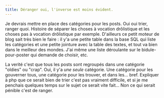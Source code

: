 ```yaml
---
title: Déranger oui, l'inverse est moins évident.
---
```


Je devrais mettre en place des catégories pour les posts. Oui oui trier,
ranger quoi. Histoire de séparer les choses à vocation drôlistique et les
choses pas à vocation drôlistique par exemple. D'ailleurs ce petit moteur de
blog sait très bien le faire : il y'a une petite table dans la base SQL qui
liste les catégories et une petite jointure avec la table des textes, et tout
va bien dans le meilleur des mondes. J'ai même une liste déroulante sur le
bidule-pour-poster qui demande de choisir, etc.

La verité c'est que tous les posts sont regroupés dans une catégorie "oldies"
ou "crap". Oui, il y'a _une seule_ catégorie. Une catégorie pour les gouverner
tous, une catégorie pour les trouver, et dans les... bref. Expliquer à php que
ce serait bien de trier c'est pas vraiment difficile, et si je me penchais
quelques temps sur le sujet ce serait vite fait... Non ce qui serait pénible
c'est de ranger.

